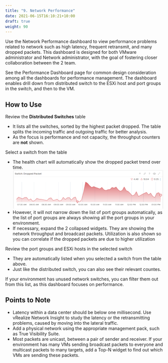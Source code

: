 ```yaml
---
title: "9. Network Performance"
date: 2021-06-15T16:10:21+10:00
draft: true
weight: 90
---
```


Use the Network Performance dashboard to view performance problems related to network such as high latency, frequent retransmit, and many dropped packets. This dashboard is designed for both VMware administrator and Network administrator, with the goal of fostering closer collaboration between the 2 team.

See the Performance Dashboard page for common design consideration among all the dashboards for performance management. 
The dashboard enables drill down from distributed switch to the ESXi host and port groups in the switch, and then to the VM.

## How to Use

Review the **Distributed Switches** table 
- It lists all the switches, sorted by the highest packet dropped. The table splits the incoming traffic and outgoing traffic for better analysis. 
- As the focus is performance and not capacity, the throughput counters are **not** shown.

Select a switch from the table
- The health chart will automatically show the dropped packet trend over time. 
![](3.2.9-fig-1.png)
- However, it will not narrow down the list of port groups automatically, as the list of port groups are always showing all the port groups in your environment.
- If necessary, expand the 2 collapsed widgets. They are showing the network throughput and broadcast packets. Utilization is also shown so you can correlate if the dropped packets are due to higher utilization

Review the port groups and ESXi hosts in the selected switch 
- They are automatically listed when you selected a switch from the table above. 
- Just like the distributed switch, you can also see their relevant countes. 

If your environment has unused network switches, you can filter them out from this list, as this dashboard focuses on performance. 

## Points to Note
- Latency within a data center should be below one millisecond. Use vRealize Network Insight to study the latency or the retransmitting problems, caused by moving into the lateral traffic. 
- Add a physical network using the appropriate management pack, such as True Visibility Suite.
- Most packets are unicast, between a pair of sender and receiver. If your environment has many VMs sending broadcast packets to everyone and multicast packets to many targets, add a Top-N widget to find out which VMs are sending these packets.